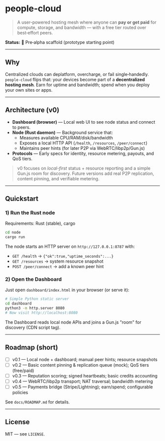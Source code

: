 # people-cloud

> A user-powered hosting mesh where anyone can **pay or get paid** for compute, storage, and bandwidth — with a free tier routed over best‑effort peers.

**Status:** 🚧 Pre‑alpha scaffold (prototype starting point)

---

## Why

Centralized clouds can deplatform, overcharge, or fail single‑handedly. `people-cloud` flips that: your devices become part of a **decentralized hosting mesh**. Earn for uptime and bandwidth; spend when you deploy your own sites or apps.

---

## Architecture (v0)

- **Dashboard (browser)** — Local web UI to see node status and connect to peers.
- **Node (Rust daemon)** — Background service that:
  - Measures available CPU/RAM/disk/bandwidth
  - Exposes a local HTTP API (`/health`, `/resources`, `/peer/connect`)
  - Maintains peer hints (for later P2P via WebRTC/libp2p/Gun.js)
- **Protocols** — Early specs for identity, resource metering, payouts, and QoS tiers.

> v0 focuses on *local-first* status + resource reporting and a simple Gun.js room for discovery.
  Future versions add real P2P replication, content pinning, and verifiable metering.

---

## Quickstart

### 1) Run the Rust node

Requirements: Rust (stable), cargo

```bash
cd node
cargo run
```

The node starts an HTTP server on `http://127.0.0.1:8787` with:
- `GET /health` → `{"ok":true,"uptime_seconds":...}`
- `GET /resources` → system resource snapshot
- `POST /peer/connect` → add a known peer hint

### 2) Open the Dashboard

Just open `dashboard/index.html` in your browser (or serve it):

```bash
# Simple Python static server
cd dashboard
python3 -m http.server 8080
# Now visit http://localhost:8080
```

The Dashboard reads local node APIs and joins a Gun.js "room" for discovery (CDN script tag).

---

## Roadmap (short)

- [ ] v0.1 — Local node + dashboard; manual peer hints; resource snapshots
- [ ] v0.2 — Basic content pinning & replication queue (mock); QoS tiers (free/paid)
- [ ] v0.3 — Reputation scoring; signed heartbeats; basic credits accounting
- [ ] v0.4 — WebRTC/libp2p transport; NAT traversal; bandwidth metering
- [ ] v0.5 — Payments bridge (Stripe/Lightning); earn/spend; configurable policies

See `docs/ROADMAP.md` for details.

---

## License

MIT — see `LICENSE`.